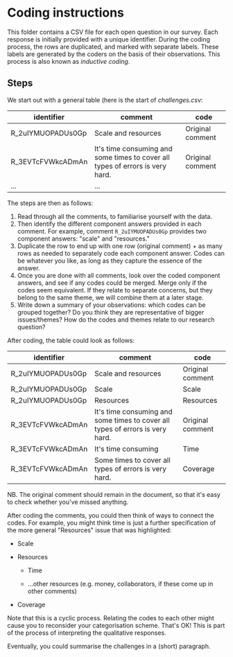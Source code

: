 # Coding instructions

This folder contains a CSV file for each open question in our survey.
Each response is initially provided with a unique identifier.
During the coding process, the rows are duplicated, and marked with separate labels.
These labels are generated by the coders on the basis of their observations.
This process is also known as *inductive coding*.

## Steps
We start out with a general table (here is the start of *challenges.csv*:

| identifier  | comment | code |
|-------------|---------|------|
| R_2uIYMUOPADUs0Gp | Scale and resources | Original comment |
| R_3EVTcFVWkcADmAn |	It's time consuming and some times to cover all types of errors is very hard. | Original comment |
| ... |	... | |

The steps are then as follows:

1. Read through all the comments, to familiarise yourself with the data.
2. Then identify the different component answers provided in each comment. For example, comment `R_2uIYMUOPADUs0Gp` provides two component answers: "scale" and "resources."
3. Duplicate the row to end up with one row (original comment) + as many rows as needed to separately code each component answer. Codes can be whatever you like, as long as they capture the essence of the answer.
4. Once you are done with all comments, look over the coded component answers, and see if any codes could be merged. Merge only if the codes seem equivalent. If they relate to separate concerns, but they belong to the same theme, we will combine them at a later stage.
5. Write down a summary of your observations: which codes can be grouped together? Do you think they are representative of bigger issues/themes? How do the codes and themes relate to our research question?

After coding, the table could look as follows:

| identifier  | comment                                                      | code             |
| ----------- | ------------------------------------------------------------ | ---------------- |
| R_2uIYMUOPADUs0Gp | Scale and resources                                          | Original comment |
| R_2uIYMUOPADUs0Gp | Scale                                                        | Scale            |
| R_2uIYMUOPADUs0Gp | Resources                                                    | Resources        |
| R_3EVTcFVWkcADmAn | It's time consuming and some times to cover all types of errors is very hard. | Original comment |
| R_3EVTcFVWkcADmAn | It's time consuming                                          | Time             |
| R_3EVTcFVWkcADmAn | Some times to cover all types of errors is very hard.        | Coverage         |

NB. The original comment should remain in the document, so that it's easy to check whether you've missed anything.

After coding the comments, you could then think of ways to connect the codes. For example, you might think time is just a further specification of the more general "Resources" issue that was highlighted:

* Scale

* Resources

  - Time

  - ...other resources (e.g. money, collaborators, if these come up in other comments)

* Coverage

Note that this is a cyclic process. Relating the codes to each other might cause you to reconsider your categorisation scheme. That's OK! This is part of the process of interpreting the qualitative responses.

Eventually, you could summarise the challenges in a (short) paragraph.
